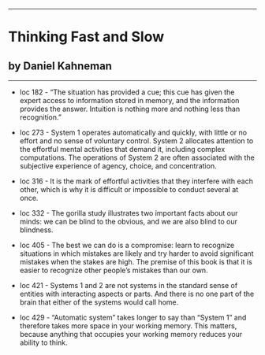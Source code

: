 
---
#  Thinking Fast and Slow
## by Daniel Kahneman
---

 - loc 182 - “The situation has provided a cue; this cue has given the expert access to information stored in memory, and the information provides the answer. Intuition is nothing more and nothing less than recognition.”

 - loc 273 - System 1 operates automatically and quickly, with little or no effort and no sense of voluntary control. System 2 allocates attention to the effortful mental activities that demand it, including complex computations. The operations of System 2 are often associated with the subjective experience of agency, choice, and concentration.

 - loc 316 - It is the mark of effortful activities that they interfere with each other, which is why it is difficult or impossible to conduct several at once.

 - loc 332 - The gorilla study illustrates two important facts about our minds: we can be blind to the obvious, and we are also blind to our blindness.

 - loc 405 - The best we can do is a compromise: learn to recognize situations in which mistakes are likely and try harder to avoid significant mistakes when the stakes are high. The premise of this book is that it is easier to recognize other people’s mistakes than our own.

 - loc 421 - Systems 1 and 2 are not systems in the standard sense of entities with interacting aspects or parts. And there is no one part of the brain that either of the systems would call home.

 - loc 429 - “Automatic system” takes longer to say than “System 1” and therefore takes more space in your working memory. This matters, because anything that occupies your working memory reduces your ability to think.

